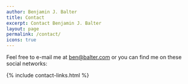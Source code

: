 ```yaml
---
author: Benjamin J. Balter
title: Contact
excerpt: Contact Benjamin J. Balter
layout: page
permalink: /contact/
icons: true
---
```

Feel free to e-mail me at <ben@balter.com> or you can find me on these social networks:

{% include contact-links.html %}
